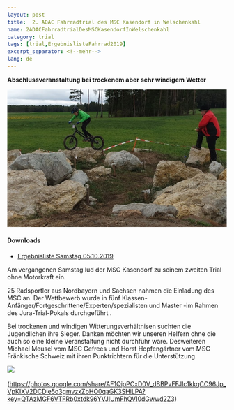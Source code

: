```yaml
---
layout: post
title:  2. ADAC Fahrradtrial des MSC Kasendorf in Welschenkahl
name: 2ADACFahrradtrialDesMSCKasendorfInWelschenkahl
category: trial
tags: [trial,ErgebnislisteFahrrad2019]
excerpt_separator: <!--mehr-->
lang: de
---
```

**Abschlussveranstaltung bei trockenem aber sehr windigem Wetter**

![](https://github.com/msc-kasendorf/docker/blob/master/docs/download/7v3yqxs8.bmp)

#### Downloads

* [Ergebnisliste Samstag 05.10.2019](https://github.com/msc-kasendorf/docker/raw/master/docs/download//20191005_Ergebnisliste_Fahrradtrial.pdf)

<!--mehr-->
Am vergangenen Samstag lud der MSC Kasendorf zu seinem zweiten Trial ohne Motorkraft ein.

25 Radsportler aus Nordbayern und Sachsen nahmen die Einladung des MSC an. Der Wettbewerb wurde in fünf Klassen-Anfänger/Fortgeschrittene/Experten/spezialisten und Master -im Rahmen des Jura-Trial-Pokals durchgeführt . 

Bei trockenen  und windigen Witterungsverhältnisen suchten die Jugendlichen ihre Sieger. Danken möchten wir unseren Helfern ohne die auch so eine kleine Veranstaltung nicht durchführ wäre. Desweiteren Michael Meusel vom MSC Gefrees und Horst Hopfengärtner vom MSC Fränkische Schweiz mit ihren Punktrichtern für die Unterstützung.

![](https://photos.google.com/share/AF1QipPCxD0V_dBBPvFFJIc1kkgCC96Jp_VpKIXV2DCDle5o3gmvzxZbHQ0qaGK3SHiLPA?key=QTAzMGF6VTFRb0xtdk96YVJIUmFhQVI0dGwwd2Z3)


(https://photos.google.com/share/AF1QipPCxD0V_dBBPvFFJIc1kkgCC96Jp_VpKIXV2DCDle5o3gmvzxZbHQ0qaGK3SHiLPA?key=QTAzMGF6VTFRb0xtdk96YVJIUmFhQVI0dGwwd2Z3)
